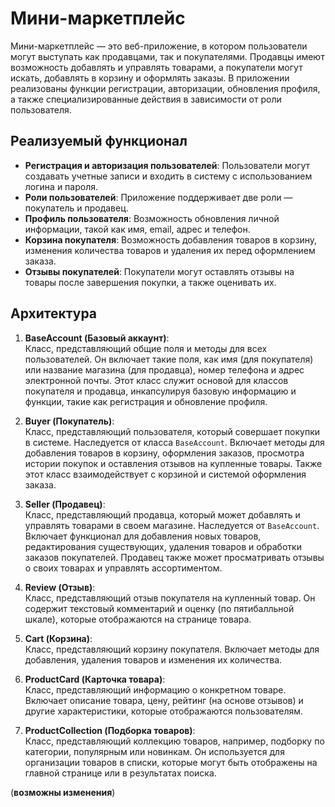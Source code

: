 # Мини-маркетплейс
Мини-маркетплейс — это веб-приложение, в котором пользователи могут выступать как продавцами, так и покупателями. Продавцы имеют возможность добавлять и управлять товарами, а покупатели могут искать, добавлять в корзину и оформлять заказы. В приложении реализованы функции регистрации, авторизации, обновления профиля, а также специализированные действия в зависимости от роли пользователя.

## Реализуемый функционал
- **Регистрация и авторизация пользователей**: Пользователи могут создавать учетные записи и входить в систему с использованием логина и пароля.
- **Роли пользователей**: Приложение поддерживает две роли — покупатель и продавец.
- **Профиль пользователя**: Возможность обновления личной информации, такой как имя, email, адрес и телефон.
- **Корзина покупателя**: Возможность добавления товаров в корзину, изменения количества товаров и удаления их перед оформлением заказа.
- **Отзывы покупателей**: Покупатели могут оставлять отзывы на товары после завершения покупки, а также оценивать их.

## Архитектура
1. **BaseAccount (Базовый аккаунт)**:  
   Класс, представляющий общие поля и методы для всех пользователей. Он включает такие поля, как имя (для покупателя) или название магазина (для продавца), номер телефона и адрес электронной почты. Этот класс служит основой для классов покупателя и продавца, инкапсулируя базовую информацию и функции, такие как регистрация и обновление профиля.

2. **Buyer (Покупатель)**:  
   Класс, представляющий пользователя, который совершает покупки в системе. Наследуется от класса `BaseAccount`. Включает методы для добавления товаров в корзину, оформления заказов, просмотра истории покупок и оставления отзывов на купленные товары. Также этот класс взаимодействует с корзиной и системой оформления заказа.

3. **Seller (Продавец)**:  
   Класс, представляющий продавца, который может добавлять и управлять товарами в своем магазине. Наследуется от `BaseAccount`. Включает функционал для добавления новых товаров, редактирования существующих, удаления товаров и обработки заказов покупателей. Продавец также может просматривать отзывы о своих товарах и управлять ассортиментом.

4. **Review (Отзыв)**:  
   Класс, представляющий отзыв покупателя на купленный товар. Он содержит текстовый комментарий и оценку (по пятибалльной шкале), которые отображаются на странице товара.

5. **Cart (Корзина)**:  
   Класс, представляющий корзину покупателя. Включает методы для добавления, удаления товаров и изменения их количества.

6. **ProductCard (Карточка товара)**:  
   Класс, представляющий информацию о конкретном товаре. Включает описание товара, цену, рейтинг (на основе отзывов) и другие характеристики, которые отображаются пользователям.

7. **ProductCollection (Подборка товаров)**:  
   Класс, представляющий коллекцию товаров, например, подборку по категории, популярным или новинкам. Он используется для организации товаров в списки, которые могут быть отображены на главной странице или в результатах поиска.
   
 
(**возможны изменения**)
